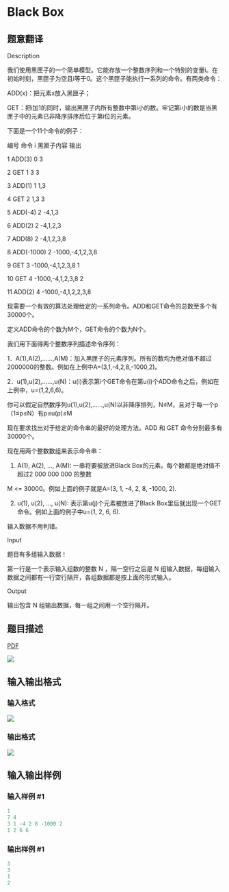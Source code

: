 # Black Box

## 题意翻译

Description

我们使用黑匣子的一个简单模型。它能存放一个整数序列和一个特别的变量i。在初始时刻，黑匣子为空且i等于0。这个黑匣子能执行一系列的命令。有两类命令：

ADD(x)：把元素x放入黑匣子；

GET：把i加1的同时，输出黑匣子内所有整数中第i小的数。牢记第i小的数是当黑匣子中的元素已非降序排序后位于第i位的元素。

下面是一个11个命令的例子：

编号 命令 i 黑匣子内容 输出

1 ADD(3) 0 3

2 GET 1 3 3

3 ADD(1) 1 1,3

4 GET 2 1,3 3

5 ADD(-4) 2 -4,1,3

6 ADD(2) 2 -4,1,2,3

7 ADD(8) 2 -4,1,2,3,8

8 ADD(-1000) 2 -1000,-4,1,2,3,8

9 GET 3 -1000,-4,1,2,3,8 1

10 GET 4 -1000,-4,1,2,3,8 2

11 ADD(2) 4 -1000,-4,1,2,2,3,8

现需要一个有效的算法处理给定的一系列命令。ADD和GET命令的总数至多个有30000个。

定义ADD命令的个数为M个，GET命令的个数为N个。

我们用下面得两个整数序列描述命令序列：

1．A(1),A(2),……,A(M)：加入黑匣子的元素序列。所有的数均为绝对值不超过2000000的整数。例如在上例中A=(3,1,-4,2,8,-1000,2)。

2．u(1),u(2),……,u(N)：u(i)表示第i个GET命令在第u(i)个ADD命令之后，例如在上例中，u=(1,2,6,6)。

你可以假定自然数序列u(1),u(2),……,u(N)以非降序排列，N≤M，且对于每一个p（1≤p≤N）有p≤u(p)≤M

现在要求找出对于给定的命令串的最好的处理方法。ADD 和 GET 命令分别最多有30000个。

现在用两个整数数组来表示命令串：

1. A(1), A(2), ..., A(M): 一串将要被放进Black Box的元素。每个数都是绝对值不超过2 000 000 000 的整数

M <= 30000。例如上面的例子就是A=(3, 1, -4, 2, 8, -1000, 2).

2. u(1), u(2), ..., u(N): 表示第u(j)个元素被放进了Black Box里后就出现一个GET命令。例如上面的例子中u=(1, 2, 6, 6).

输入数据不用判错。

Input

题目有多组输入数据！

第一行是一个表示输入组数的整数 N ，隔一空行之后是 N 组输入数据，每组输入数据之间都有一行空行隔开，各组数据都是按上面的形式输入。

Output

输出包含 N 组输出数据，每一组之间用一个空行隔开。

## 题目描述

[problemUrl]: https://uva.onlinejudge.org/index.php?option=com_onlinejudge&Itemid=8&category=7&page=show_problem&problem=442

[PDF](https://uva.onlinejudge.org/external/5/p501.pdf)

![](https://cdn.luogu.com.cn/upload/vjudge_pic/UVA501/794b727ccb5ae482ad64212b50510c376fee2c00.png)

## 输入输出格式

### 输入格式

![](https://cdn.luogu.com.cn/upload/vjudge_pic/UVA501/22341cc0cdd3d3aa9d0c86c70a624c5a02117097.png)

### 输出格式

![](https://cdn.luogu.com.cn/upload/vjudge_pic/UVA501/7b4826284c0211aac4098a4fcc19e73f1d9717fc.png)

## 输入输出样例

### 输入样例 #1

```cpp
1
7 4
3 1 -4 2 8 -1000 2
1 2 6 6
```


### 输出样例 #1

```cpp
3
3
1
2
```


